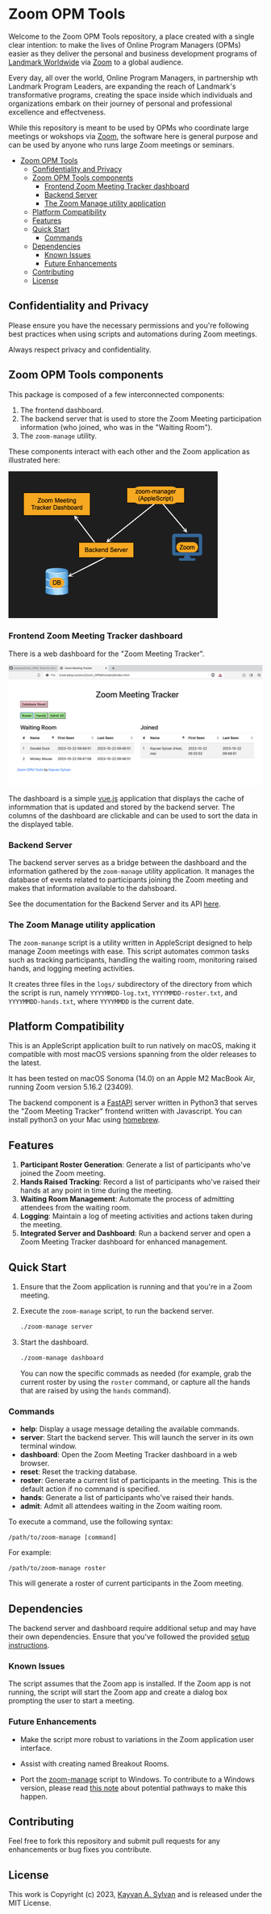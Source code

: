 # Zoom OPM Tools

Welcome to the Zoom OPM Tools repository, a place created with a single clear intention: to make the
lives of Online Program Managers (OPMs) easier as they deliver the personal and business development
programs of [Landmark Worldwide][landmark] via [Zoom][zoom] to a global audience.

Every day, all over the world, Online Program Managers, in partnership wth Landmark Program Leaders,
are expanding the reach of Landmark's transformative programs, creating the space inside which
individuals and organizations embark on their journey of personal and professional excellence and
effectveness.

While this repository is meant to be used by OPMs who coordinate large meetings or wokshops
via [Zoom][zoom], the software here is general purpose and can be used by anyone who runs
large Zoom meetings or seminars.

- [Zoom OPM Tools](#zoom-opm-tools)
  - [Confidentiality and Privacy](#confidentiality-and-privacy)
  - [Zoom OPM Tools components](#zoom-opm-tools-components)
    - [Frontend Zoom Meeting Tracker dashboard](#frontend-zoom-meeting-tracker-dashboard)
    - [Backend Server](#backend-server)
    - [The Zoom Manage utility application](#the-zoom-manage-utility-application)
  - [Platform Compatibility](#platform-compatibility)
  - [Features](#features)
  - [Quick Start](#quick-start)
    - [Commands](#commands)
  - [Dependencies](#dependencies)
    - [Known Issues](#known-issues)
    - [Future Enhancements](#future-enhancements)
  - [Contributing](#contributing)
  - [License](#license)

## Confidentiality and Privacy

Please ensure you have the necessary permissions and you're following
best practices when using scripts and automations during Zoom meetings.

Always respect privacy and confidentiality.

## Zoom OPM Tools components

This package is composed of a few interconnected components:

1. The frontend dashboard.
2. The backend server that is used to store the Zoom Meeting participation information
   (who joined, who was in the "Waiting Room").
3. The `zoom-manage` utility.

These components interact with each other and the Zoom application as illustrated here:

![Architecture][architecture-diagram]

### Frontend Zoom Meeting Tracker dashboard

There is a web dashboard for the "Zoom Meeting Tracker".

![Dasboard][dashboard-pic]

The dashboard is a simple [vue.js][vue-js] application that displays the cache of informmation
that is updated and stored by the backend server. The columns of the dashboard are clickable
and can be used to sort the data in the displayed table.

### Backend Server

The backend server serves as a bridge between the dashboard and the information gathered by
the `zoom-manage` utility application. It manages the database of events related to participants
joining the Zoom meeting and makes that information available to the dahsboard.

See the documentation for the Backend Server and its API [here][backend-docs].

### The Zoom Manage utility application

The `zoom-manange` script is a utility written in AppleScript designed to help manage
Zoom meetings with ease. This script automates common tasks such as tracking participants,
handling the waiting room, monitoring raised hands, and logging meeting activities.

It creates three files in the `logs/` subdirectory of the directory from
which the script is run, namely `YYYYMMDD-log.txt`, `YYYYMMDD-roster.txt`,
and `YYYYMMDD-hands.txt`, where `YYYYMMDD` is the current date.

## Platform Compatibility

This is an AppleScript application built to run natively on macOS, making it
compatible with most macOS versions spanning from the older releases to the latest.

It has been tested on macOS Sonoma (14.0) on an Apple M2 MacBook Air, running
Zoom version 5.16.2 (23409).

The backend component is a [FastAPI][fastapi] server written in Python3 that
serves the "Zoom Meeting Tracker" frontend written with Javascript. You can
install python3 on your Mac using [homebrew][homebrew].

## Features

1. **Participant Roster Generation**: Generate a list of participants who've joined the Zoom meeting.
2. **Hands Raised Tracking**: Record a list of participants who've raised their hands at any point in time during the meeting.
3. **Waiting Room Management**: Automate the process of admitting attendees from the waiting room.
4. **Logging**: Maintain a log of meeting activities and actions taken during the meeting.
5. **Integrated Server and Dashboard**: Run a backend server and open a Zoom Meeting Tracker dashboard for enhanced management.

## Quick Start

1. Ensure that the Zoom application is running and that you're in a Zoom
   meeting.
2. Execute the `zoom-manage` script, to run the backend server.

   ```bash
   ./zoom-manage server
   ```

3. Start the dashboard.

   ```bash
   ./zoom-manage dashboard
   ```

   You can now the specific commads as needed (for example, grab the current roster by using
   the `roster` command, or capture all the hands that are raised by using the `hands` command).

### Commands

- **help**: Display a usage message detailing the available commands.
- **server**: Start the backend server. This will launch the server in its own terminal window.
- **dashboard**: Open the Zoom Meeting Tracker dashboard in a web browser.
- **reset**: Reset the tracking database.
- **roster**: Generate a current list of participants in the meeting. This is the default action if no command is specified.
- **hands**: Generate a list of participants who've raised their hands.
- **admit**: Admit all attendees waiting in the Zoom waiting room.

To execute a command, use the following syntax:

```shell
/path/to/zoom-manage [command]
```

For example:

```shell
/path/to/zoom-manage roster
```

This will generate a roster of current participants in the Zoom meeting.

## Dependencies

The backend server and dashboard require additional setup and may have their own dependencies.
Ensure that you've followed the provided [setup instructions][backend-docs].

### Known Issues

The script assumes that the Zoom app is installed. If the Zoom app is not
running, the script will start the Zoom app and create a dialog box prompting
the user to start a meeting.

### Future Enhancements

- Make the script more robust to variations in the Zoom application user interface.

- Assist with creating named Breakout Rooms.

- Port the [zoom-manage][zoom-manage-scrip] script to Windows. To contribute to a Windows version, please read [this note][windows] about potential pathways to make this happen.

## Contributing

Feel free to fork this repository and submit pull requests for any enhancements or
bug fixes you contribute.

## License

This work is Copyright (c) 2023, [Kayvan A. Sylvan][linkedin] and is released under the MIT License.

[landmark]: https://www.landmarkworldwide.com/
[zoom]: http://zoom.us
[linkedin]: https://www.linkedin.com/in/kayvansylvan/
[fastapi]: https://fastapi.tiangolo.com/
[vue-js]: https://vuejs.org/
[homebrew]: https://brew.sh/
[backend-docs]: backend/README.md
[dashboard-pic]: docs/dashboard.png
[architecture-diagram]: docs/ZoomMeetingComponents.png
[windows]: docs/Windows.md
[zoom-manage-scrip]: ./zoom-manage
